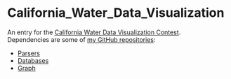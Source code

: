 # California\_Water\_Data\_Visualization
An entry for the [California Water Data Visualization Contest](http://waterchallenge.data.ca.gov).  
Dependencies are some of [my GitHub repositories](https://github.com/dhDZsG9QfQK3VTiF5KOs):
- [Parsers](https://github.com/dhDZsG9QfQK3VTiF5KOs/Parsers)
- [Databases](https://github.com/dhDZsG9QfQK3VTiF5KOs/Databases)
- [Graph](https://github.com/dhDZsG9QfQK3VTiF5KOs/Graph)